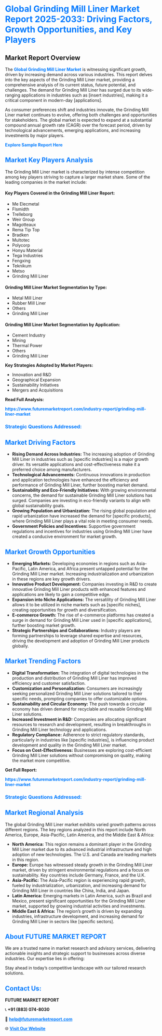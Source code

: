 <h1 style="color: #007BFF;">Global Grinding Mill Liner Market Report 2025-2033: Driving Factors, Growth Opportunities, and Key Players</h1>

<section id="overview">
<h2>Market Report Overview</h2>
<p>The <a href="https://www.futuremarketreport.com/industry-report/grinding-mill-liner-market" style="color: #007BFF; text-decoration: none;"><strong>Global Grinding Mill Liner Market</strong></a> is witnessing significant growth, driven by increasing demand across various industries. This report delves into the key aspects of the Grinding Mill Liner market, providing a comprehensive analysis of its current status, future potential, and challenges. The demand for Grinding Mill Liner has surged due to its wide-ranging applications in industries such as [insert industries], making it a critical component in modern-day [applications].</p>
<p>As consumer preferences shift and industries innovate, the Grinding Mill Liner market continues to evolve, offering both challenges and opportunities for stakeholders. The global market is expected to expand at a substantial compound annual growth rate (CAGR) over the forecast period, driven by technological advancements, emerging applications, and increasing investments by major players.</p>
</section>

<section id="overview">
<p><a href="https://www.futuremarketreport.com/request-sample/reportId=100825" style="color: #007BFF; text-decoration: none;"><strong>Explore Sample Report Here</strong></a></p>
</section>

<section id="key-players">
<h2 style="color: #007BFF;">Market Key Players Analysis</h2>
<p>The Grinding Mill Liner market is characterized by intense competition among key players striving to capture a larger market share. Some of the leading companies in the market include:</p>
<h4>Key Players Covered in the Grinding Mill Liner Report:</h4>
<ul><li>Me Elecmetal</li><li>Flsmidth</li><li>Trelleborg</li><li>Weir Group</li><li>Magotteaux</li><li>Rema Tip Top</li><li>Bradken</li><li>Multotec</li><li>Polycorp</li><li>Honyu Material</li><li>Tega Industries</li><li>Fengxing</li><li>Teknikum</li><li>Metso</li><li>Grinding Mill Liner</li></ul>
<h4>Grinding Mill Liner Market Segmentation by Type:</h4>
<ul><li>Metal Mill Liner</li><li>Rubber Mill Liner</li><li>Others</li><li>Grinding Mill Liner</li></ul>

<h4>Grinding Mill Liner Market Segmentation by Application:</h4>
<ul><li>Cement Industry</li><li>Mining</li><li>Thermal Power</li><li>Others</li><li>Grinding Mill Liner</li></ul>
<p><strong>Key Strategies Adopted by Market Players:</strong></p>
<ul>
<li>Innovation and R&D</li>
<li>Geographical Expansion</li>
<li>Sustainability Initiatives</li>
<li>Mergers and Acquisitions</li>
</ul>
</section>

<section>
<p><strong>Read Full Analysis: </strong></p><a href="https://www.futuremarketreport.com/industry-report/grinding-mill-liner-market" style="color: #007BFF; text-decoration: none;"><strong>https://www.futuremarketreport.com/industry-report/grinding-mill-liner-market</strong></a>
<h3 style="color: #007BFF;">Strategic Questions Addressed:</h3>
</section>

<section id="driving-factors">
<h2 style="color: #007BFF;">Market Driving Factors</h2>
<ul>
<li><strong>Rising Demand Across Industries:</strong> The increasing adoption of Grinding Mill Liner in industries such as [specific industries] is a major growth driver. Its versatile applications and cost-effectiveness make it a preferred choice among manufacturers.</li>
<li><strong>Technological Advancements:</strong> Continuous innovations in production and application technologies have enhanced the efficiency and performance of Grinding Mill Liner, further boosting market demand.</li>
<li><strong>Sustainability and Eco-Friendly Initiatives:</strong> With growing environmental concerns, the demand for sustainable Grinding Mill Liner solutions has surged. Companies are investing in eco-friendly variants to align with global sustainability goals.</li>
<li><strong>Growing Population and Urbanization:</strong> The rising global population and rapid urbanization have increased the demand for [specific products], where Grinding Mill Liner plays a vital role in meeting consumer needs.</li>
<li><strong>Government Policies and Incentives:</strong> Supportive government regulations and incentives for industries using Grinding Mill Liner have created a conducive environment for market growth.</li>
</ul>
</section>

<section id="growth-opportunities">
<h2 style="color: #007BFF;">Market Growth Opportunities</h2>
<ul>
<li><strong>Emerging Markets:</strong> Developing economies in regions such as Asia-Pacific, Latin America, and Africa present untapped potential for the Grinding Mill Liner market. Increasing industrialization and urbanization in these regions are key growth drivers.</li>
<li><strong>Innovative Product Development:</strong> Companies investing in R&D to create innovative Grinding Mill Liner products with enhanced features and applications are likely to gain a competitive edge.</li>
<li><strong>Expansion into Niche Applications:</strong> The versatility of Grinding Mill Liner allows it to be utilized in niche markets such as [specific niches], creating opportunities for growth and diversification.</li>
<li><strong>E-commerce Growth:</strong> The rise of e-commerce platforms has created a surge in demand for Grinding Mill Liner used in [specific applications], further boosting market growth.</li>
<li><strong>Strategic Partnerships and Collaborations:</strong> Industry players are forming partnerships to leverage shared expertise and resources, driving the development and adoption of Grinding Mill Liner products globally.</li>
</ul>
</section>

<section id="trending-factors">
<h2 style="color: #007BFF;">Market Trending Factors</h2>
<ul>
<li><strong>Digital Transformation:</strong> The integration of digital technologies in the production and distribution of Grinding Mill Liner has improved efficiency and customer satisfaction.</li>
<li><strong>Customization and Personalization:</strong> Consumers are increasingly seeking personalized Grinding Mill Liner solutions tailored to their specific needs, prompting companies to offer customizable options.</li>
<li><strong>Sustainability and Circular Economy:</strong> The push towards a circular economy has driven demand for recyclable and reusable Grinding Mill Liner solutions.</li>
<li><strong>Increased Investment in R&D:</strong> Companies are allocating significant resources to research and development, resulting in breakthroughs in Grinding Mill Liner technology and applications.</li>
<li><strong>Regulatory Compliance:</strong> Adherence to strict regulatory standards, particularly in industries like [specific industries], is influencing product development and quality in the Grinding Mill Liner market.</li>
<li><strong>Focus on Cost-Effectiveness:</strong> Businesses are exploring cost-efficient Grinding Mill Liner solutions without compromising on quality, making the market more competitive.</li>
</ul>
</section>

<section>
<p><strong>Get Full Report: </strong></p><a href="https://www.futuremarketreport.com/industry-report/grinding-mill-liner-market" style="color: #007BFF; text-decoration: none;"><strong>https://www.futuremarketreport.com/industry-report/grinding-mill-liner-market</strong></a>
<h3 style="color: #007BFF;">Strategic Questions Addressed:</h3>
</section>


<section id="regional-analysis">
<h2 style="color: #007BFF;">Market Regional Analysis</h2>
<p>The global Grinding Mill Liner market exhibits varied growth patterns across different regions. The key regions analyzed in this report include North America, Europe, Asia-Pacific, Latin America, and the Middle East & Africa:</p>
<ul>
<li><strong>North America:</strong> This region remains a dominant player in the Grinding Mill Liner market due to its advanced industrial infrastructure and high adoption of new technologies. The U.S. and Canada are leading markets in this region.</li>
<li><strong>Europe:</strong> Europe has witnessed steady growth in the Grinding Mill Liner market, driven by stringent environmental regulations and a focus on sustainability. Key countries include Germany, France, and the U.K.</li>
<li><strong>Asia-Pacific:</strong> The Asia-Pacific region is experiencing rapid growth, fueled by industrialization, urbanization, and increasing demand for Grinding Mill Liner in countries like China, India, and Japan.</li>
<li><strong>Latin America:</strong> Emerging markets in Latin America, such as Brazil and Mexico, present significant opportunities for the Grinding Mill Liner market, supported by growing industrial activities and investments.</li>
<li><strong>Middle East & Africa:</strong> The region’s growth is driven by expanding industries, infrastructure development, and increasing demand for Grinding Mill Liner in sectors like [specific sectors].</li>
</ul>
</section>

<footer>
<h2 style="color: #007BFF;">About FUTURE MARKET REPORT</h2>
<p>We are a trusted name in market research and advisory services, delivering actionable insights and strategic support to businesses across diverse industries. Our expertise lies in offering:</p>

<p>Stay ahead in today’s competitive landscape with our tailored research solutions.</p>

<h2 style="color: #007BFF;">Contact Us:</h2>
<p><strong>FUTURE MARKET REPORT</strong></p>
<p>📞 <strong>+91 (883) 074-8030</strong></p>
<p>📧 <strong><a href="mailto:help@futuremarketreport.com" style="color: #007BFF;">help@futuremarketreport.com</a></strong></p>
<p>🌐 <strong><a href="https://www.futuremarketreport.com/" style="color: #007BFF;">Visit Our Website</a></strong></p>
</footer>
